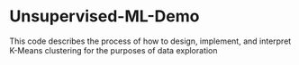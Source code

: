 # Unsupervised-ML-Demo
This code describes the process of how to design, implement, and interpret K-Means clustering for the purposes of data exploration
